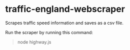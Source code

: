 # traffic-england-webscraper
Scrapes traffic speed information and saves as a csv file.

Run the scraper by running this command:

> node highway.js
